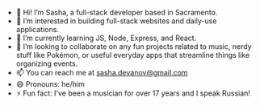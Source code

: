 - 👋 Hi! I’m Sasha, a full-stack developer based in Sacramento. 
- 👀 I’m interested in building full-stack websites and daily-use applications.
- 🌱 I’m currently learning JS, Node, Express, and React.
- 💞️ I’m looking to collaborate on any fun projects related to music, nerdy stuff like Pokémon, or useful everyday apps that streamline things like organizing events. 
- 📫 You can reach me at sasha.devanov@gmail.com
- 😄 Pronouns: he/him
- ⚡ Fun fact: I've been a musician for over 17 years and I speak Russian!

<!---
SashaAvanov/SashaAvanov is a ✨ special ✨ repository because its `README.md` (this file) appears on your GitHub profile.
You can click the Preview link to take a look at your changes.
--->

